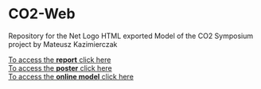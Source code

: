 # CO2-Web
Repository for the Net Logo HTML exported Model of the CO2 Symposium project by Mateusz Kazimierczak


[To access the **report** click here](https://mateusz-alicante.github.io/CO2-Web/Report.pdf) \
[To access the **poster** click here](https://mateusz-alicante.github.io/CO2-Web/Poster.pdf) \
[To access the **online model** click here](https://mateusz-alicante.github.io/CO2-Web/Poster.pdf) 
